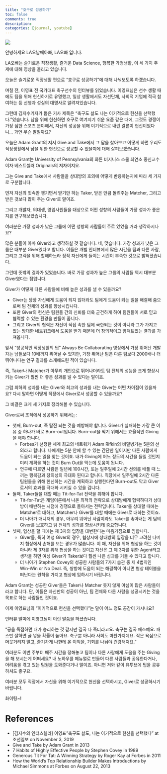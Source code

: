 ```yaml
---
title: "호구로 성공하기"
toc: false
comments: true
description:
categories: [journal, youtube]
---
```


[![](https://img.youtube.com/vi/pzx8XCX0o3k/0.jpg)](https://youtu.be/pzx8XCX0o3k)

안녕하세요 LA오남매아빠, LA오빠 입니다.

LA오빠는 슬기로운 직장생활, 즐거운 Data Science, 행복한 가정생활, 이 세 가지 주제에 대해 영상을 올리고 있습니다.

오늘은 슬기로운 직장생활 편으로 “호구로 성공하기”에 대해 나눠보도록 하겠습니다.

며칠 전, 이영표 전 국가대표 축구선수의 인터뷰를 읽었습니다. 이영표님은 선수 생활 때에도 팀을 위해 헌신하기로 유명했고, 일상 생활에서도 자선단체, 사회적 기업에 적극 참여하는 등 선행과 성실의 대명사로 알려져있습니다.

그런데 김지수기자가 뽑은 기사 제목은 “축구도 삶도 나는 이기적으로 헌신을 선택했다.”였습니다. 남을 위해 헌신하면 호구로 여겨지기 쉬운 요즘 같은 때에, 그것도 경쟁이 가장 심한 스포츠 분야에서, 자신의 성공을 위해 이기적으로 내린 결론이 헌신이었다니… 과연 무슨 말일까요?

오늘은 Adam Grant의 저서 Give and Take에서 그 답을 찾아보고 어떻게 하면 우리도 직장생활에서 남을 위한 헌신으로 성공할 수 있을지에 대해 살펴보겠습니다.

Adam Grant는 University of Pennsylvania의 와튼 비지니스 스쿨 최연소 종신교수이자 베스트셀러 Originals의 저자이지요.

그는 Give and Take에서 사람들을 상대방의 호의에 어떻게 반응하는지에 따라 세 가지로 구분합니다.

먼저 자신의 잇속만 챙기면서 받기만 하는 Taker, 받은 만큼 돌려주는 Matcher, 그리고 받은 것보다 많이 주는 Giver로 말이죠.

그리고 개발자, 의대생, 영업사원들을 대상으로 어떤 성향의 사람들이 가장 성과가 좋은지를 연구해보았습니다.

여러분은 가장 성과가 낮은 그룹에 어떤 성향의 사람들이 주로 있었을 거라 생각하시나요?

많은 분들이 아마 Giver라고 생각하실 것 같습니다. 네, 맞습니다. 가장 성과가 낮은 그룹은 대부분 Giver였다고 합니다. 이들은 개별 인터뷰에서 많은 시간을 팀과 다른 사람, 그리고 고객을 위해 할애하느라 정작 자신에게 들이는 시간이 부족한 것으로 밝혀졌습니다.

그런데 뜻밖의 결과가 있었습니다. 바로 가장 성과가 높은 그룹의 사람들 역시 대부분 Giver였다는 점입니다.

Giver가 어떻게 다른 사람들에 비해 높은 성과를 낼 수 있을까요?

* Giver는 당장 자신에게 도움이 되지 않더라도 팀에게 도움이 되는 일을 해결해 줌으로써 팀 전체의 성과를 향상시킵니다.
* 또한 Giver의 헌신은 팀원들 간의 신뢰를 더욱 굳건하게 하여 팀원들이 서로 믿고 협력할 수 있는 환경을 만들어 줍니다.
* 그리고 Giver의 협력은 자신이 직접 속한 팀에 국한되는 것이 아니라 그가 가지고 있는 방대한 네트워크에서 도움을 받기 때문에 더 창의적이고 임팩트있는 결과를 가져옵니다.

앞서 “성공적인 직장생활의 팁” Always Be Collaborating 영상에서 가장 뛰어난 개발자는 남들보다 10배까지 뛰어날 수 있지만, 가장 뛰어난 팀은 다른 팀보다 2000배나 더 뛰어나다는 연구 결과를 소개해드린 적이 있습니다.

즉, Taker나 Matcher가 아무리 개인으로 뛰어나더라도 팀 전체의 성능을 크게 향상시키는 Giver가 훨씬 더 좋은 성과를 낼 수 있다는 말이죠.

그럼 최하의 성과를 내는 Giver와 최고의 성과를 내는 Giver는 어떤 차이점이 있을까요? 다시 말하면 어떻게 직장에서 Giver로서 성공할 수 있을까요?

그 비결은 크게 세 가지로 정리해볼 수 있습니다.

Giver로써 조직에서 성공하기 위해서는:

* 첫째, Burn-out, 즉 탈진 되는 것을 예방해야 합니다.
Giver가 실패하는 가장 큰 이유 중 하나가 바로 Burn-out입니다.
Burn-out을 막기 위해서는 효율적인 Giving을 해야 합니다.
  * Forbes가 선정한 세계 최고의 네트워커 Adam Rifkin의 비밀병기는 5분의 선의라고 합니다. 나에게는 5분 안에 할 수 있는 간단한 일이지만 다른 사람에게 도움이 되는 일을 찾는 것이죠. 내가 Giving에 어느 정도의 시간을 들일 것인지 미리 계획을 하는 것이 Burn Out을 막는데 도움이 됩니다.
  * 연구에 따르면 사람은 일년에 100시간, 또는 일주일에 2시간 선의를 배풀 때 느끼는 행복감과 창의성의 극대화 된다고 합니다. 직장에서 일주일에 2시간 다른 팀원들을 위해 헌신하는 시간을 계획하고 실행한다면 Burn-out도 막고 Giver로서의 효과를 극대화 시키실 수 있을 겁니다.
* 둘째, Taker들을 대할 때는 Tit-for-Tat 전략을 취해야 합니다.
  * Tit-for-Tat은 게임이론에서 나온 최적의 전략으로 상대방에게 협력하다가 상대방이 배반하는 시점에 경쟁으로 돌아서는 전략입니다.
Taker를 상대할 때에는 Matcher로 대하고, Matcher나 Giver를 대할 때에는 Giver로 대하는 것이죠.
  * 더 나아가 매니저의 경우, 아무리 뛰어난 사람이라도 Taker를 솎아내는 게 팀의 Giver를 보호하고 팀 전체의 성과를 향상시키데 중요합니다.
* 셋째, 협상을 할 때에는 제 3자의 입장을 대변한다는 마음가짐으로 임합니다.
  * Giver들, 특히 여성 Giver의 경우, 협상시에 상대방의 입장을 너무 고려한 나머지 협상에서 손해를 보는 경우가 많습니다.
이 때, 자신을 위해 협상을 하는 것이 아니라 제 3자를 위해 협상을 하는 것이고 자신은 그 제 3자를 위한 Agent라고 생각을 하면 여성 Giver가 Taker보다 훨씬 나은 성과를 거둘 수 있다고 합니다.
  * 더 나아가 Stephen Covey의 성공한 사람들의 7가지 습관 중 제 4법칙인 Win-Win or No Deal. 즉, 쌍방에 도움이 되는 해결책이 아니면 협상 테이블을 떠난다는 원칙을 가지고 협상에 임하시기 바랍니다.

Adam Grant는 성공한 Giver들은 Taker나 Matcher 못지 않게 야심이 많은 사람들이라고 합니다. 단, 이들은 자신만의 성공이 아닌, 팀 전체와 다른 사람을 성공시키는 것을 목표로 하는 사람들인 것이죠.

이제 이영표님의  “이기적으로 헌신을 선택했다”는 말이 어느 정도 공감이 가시나요?

인터뷰 말미에 이영표님이 이런 말씀을 하셨습니다.

“공을 독점하면 내가 승리하는 것 같지만 결국 다 죽더라고요. 축구는 결국 패스예요. 패스만 잘하면 골 넣을 확률이 높아요. 축구뿐 아니라 사회도 마찬가지예요. 작은 욕심으로 머뭇거리지 말고, 줄기차게 나한테 온 이익을, 기회를 나눠야 건강해져요.”

여러분도 이번 주부터 매주 시간을 정해놓고 팀이나 다른 사람에게 도움을 주는 Giving을 해 보시는게 어떠세요? 내 노하우를 메뉴얼로 만들어 다른 사람들과 공유한다거나, 어려움을 겪고 있는 팀원을 도와준다거나 말이죠. 아니면 저와 같이 유투브에 팁을 공유하셔도 좋구요.

여러분 모두 직장에서 자신을 위해 이기적으로 헌신을 선택하시고, Giver로 성공하시기 바랍니다.

화이팅~!

# References
* [김지수의 인터스텔라] 이영표”축구도 삶도, 나는 이기적으로 헌신을 선택했다” at 조선일보 on November 3, 2019
* Give and Take by Adam Grant in 2013
* 7 Habits of Highly Effective People by Stephen Covey in 1989
* Generous Tit For Tat: A Winning Strategy by Roger Kay at Forbes in 2011
* How the World’s Top Relationship Builder Makes Introductions by Michael Simmons at Forbes on August 22, 2013